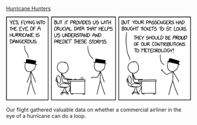 [Hurricane Hunters](https://xkcd.com/2353)

![Hurricane Hunters](./random_comic.png)

Our flight gathered valuable data on whether a commercial airliner in the eye of a hurricane can do a loop.


